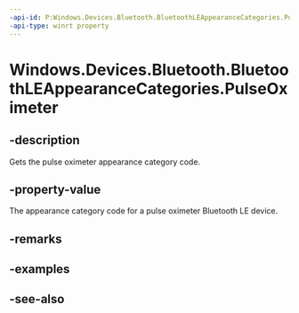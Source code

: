 ----api-id: P:Windows.Devices.Bluetooth.BluetoothLEAppearanceCategories.PulseOximeter
-api-type: winrt property
---<!-- Property syntaxpublic ushort PulseOximeter { get; }--># Windows.Devices.Bluetooth.BluetoothLEAppearanceCategories.PulseOximeter## -descriptionGets the pulse oximeter appearance category code.## -property-valueThe appearance category code for a pulse oximeter Bluetooth LE device.## -remarks## -examples## -see-also